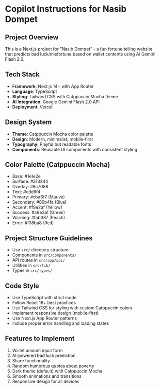 # Copilot Instructions for Nasib Dompet

<!-- Use this file to provide workspace-specific custom instructions to Copilot. For more details, visit https://code.visualstudio.com/docs/copilot/copilot-customization#_use-a-githubcopilotinstructionsmd-file -->

## Project Overview
This is a Next.js project for "Nasib Dompet" - a fun fortune telling website that predicts bad luck/misfortune based on wallet contents using AI Gemini Flash 2.0.

## Tech Stack
- **Framework**: Next.js 14+ with App Router
- **Language**: TypeScript
- **Styling**: Tailwind CSS with Catppuccin Mocha theme
- **AI Integration**: Google Gemini Flash 2.0 API
- **Deployment**: Vercel

## Design System
- **Theme**: Catppuccin Mocha color palette
- **Design**: Modern, minimalist, mobile-first
- **Typography**: Playful but readable fonts
- **Components**: Reusable UI components with consistent styling

## Color Palette (Catppuccin Mocha)
- Base: #1e1e2e
- Surface: #313244
- Overlay: #6c7086
- Text: #cdd6f4
- Primary: #cba6f7 (Mauve)
- Secondary: #89b4fa (Blue)
- Accent: #f9e2af (Yellow)
- Success: #a6e3a1 (Green)
- Warning: #fab387 (Peach)
- Error: #f38ba8 (Red)

## Project Structure Guidelines
- Use `src/` directory structure
- Components in `src/components/`
- API routes in `src/app/api/`
- Utilities in `src/lib/`
- Types in `src/types/`

## Code Style
- Use TypeScript with strict mode
- Follow React 18+ best practices
- Use Tailwind CSS for styling with custom Catppuccin colors
- Implement responsive design (mobile-first)
- Use Next.js App Router patterns
- Include proper error handling and loading states

## Features to Implement
1. Wallet amount input form
2. AI-powered bad luck prediction
3. Share functionality
4. Random humorous quotes about poverty
5. Dark theme (default) with Catppuccin Mocha
6. Smooth animations and transitions
7. Responsive design for all devices
